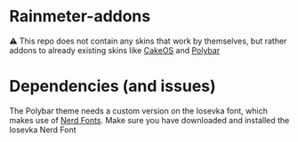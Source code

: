 # Rainmeter-addons
⚠ This repo does not contain any skins that work by themselves, but rather addons to already existing skins like [CakeOS](https://www.deviantart.com/eldog-02/art/CakeOS-Suite-761617503) and [Polybar](https://github.com/khanhas/Polybar) 


# Dependencies (and issues)
The Polybar theme needs a custom version on the Iosevka font, which makes use of [Nerd Fonts](https://www.nerdfonts.com/). Make sure you have downloaded and installed the Iosevka Nerd Font
